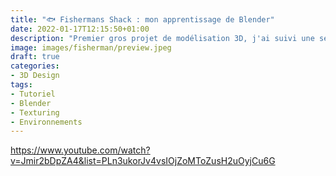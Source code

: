 ```yaml
---
title: "🐟 Fishermans Shack : mon apprentissage de Blender"
date: 2022-01-17T12:15:50+01:00
description: "Premier gros projet de modélisation 3D, j'ai suivi une série de vidéos montrant comment utiliser les outils de Blender."
image: images/fisherman/preview.jpeg
draft: true
categories:
- 3D Design
tags: 
- Tutoriel
- Blender
- Texturing
- Environnements
---
```


https://www.youtube.com/watch?v=Jmir2bDpZA4&list=PLn3ukorJv4vsIOjZoMToZusH2uOyjCu6G

